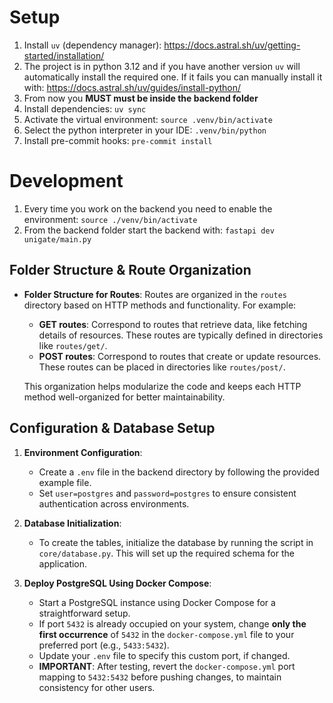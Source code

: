 # Setup
1. Install `uv` (dependency manager): https://docs.astral.sh/uv/getting-started/installation/
2. The project is in python 3.12 and if you have another version `uv` will automatically install the required one. If it fails you can manually install it with: https://docs.astral.sh/uv/guides/install-python/
3. From now you **MUST must be inside the backend folder**
4. Install dependencies: `uv sync`
5. Activate the virtual environment: `source .venv/bin/activate`
6. Select the python interpreter in your IDE: `.venv/bin/python`
7. Install pre-commit hooks: `pre-commit install`

# Development
1. Every time you work on the backend you need to enable the environment: `source ./venv/bin/activate`
2. From the backend folder start the backend with: `fastapi dev unigate/main.py`

## Folder Structure & Route Organization

- **Folder Structure for Routes**: Routes are organized in the `routes` directory based on HTTP methods and functionality. For example:
  - **GET routes**: Correspond to routes that retrieve data, like fetching details of resources. These routes are typically defined in directories like `routes/get/`.
  - **POST routes**: Correspond to routes that create or update resources. These routes can be placed in directories like `routes/post/`.

  This organization helps modularize the code and keeps each HTTP method well-organized for better maintainability.

## Configuration & Database Setup

1. **Environment Configuration**:
   - Create a `.env` file in the backend directory by following the provided example file.
   - Set `user=postgres` and `password=postgres` to ensure consistent authentication across environments.

2. **Database Initialization**:
   - To create the tables, initialize the database by running the script in `core/database.py`. This will set up the required schema for the application.

3. **Deploy PostgreSQL Using Docker Compose**:
   - Start a PostgreSQL instance using Docker Compose for a straightforward setup.
   - If port `5432` is already occupied on your system, change **only the first occurrence** of `5432` in the `docker-compose.yml` file to your preferred port (e.g., `5433:5432`).
   - Update your `.env` file to specify this custom port, if changed.
   - **IMPORTANT**: After testing, revert the `docker-compose.yml` port mapping to `5432:5432` before pushing changes, to maintain consistency for other users.
